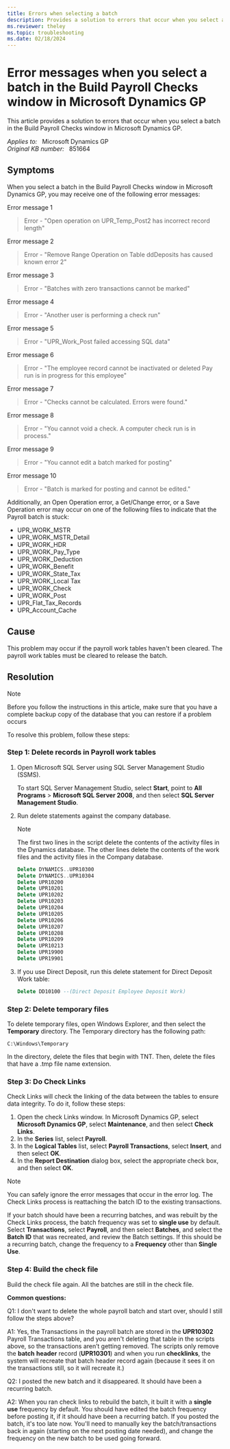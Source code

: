 ```yaml
---
title: Errors when selecting a batch
description: Provides a solution to errors that occur when you select a batch in the Build Payroll Checks window in Microsoft Dynamics GP.
ms.reviewer: theley
ms.topic: troubleshooting
ms.date: 02/18/2024
---
```

# Error messages when you select a batch in the Build Payroll Checks window in Microsoft Dynamics GP

This article provides a solution to errors that occur when you select a batch in the Build Payroll Checks window in Microsoft Dynamics GP.

_Applies to:_ &nbsp; Microsoft Dynamics GP  
_Original KB number:_ &nbsp; 851664

## Symptoms

When you select a batch in the Build Payroll Checks window in Microsoft Dynamics GP, you may receive one of the following error messages:

Error message 1
> Error - "Open operation on UPR_Temp_Post2 has incorrect record length"

Error message 2
> Error - "Remove Range Operation on Table ddDeposits has caused known error 2"

Error message 3
> Error - "Batches with zero transactions cannot be marked"

Error message 4
> Error - "Another user is performing a check run"

Error message 5
> Error - "UPR_Work_Post failed accessing SQL data"

Error message 6
> Error - "The employee record cannot be inactivated or deleted Pay run is in progress for this employee"

Error message 7
> Error - "Checks cannot be calculated. Errors were found."

Error message 8
> Error - "You cannot void a check. A computer check run is in process."

Error message 9
> Error - "You cannot edit a batch marked for posting"

Error message 10
> Error - "Batch is marked for posting and cannot be edited."

Additionally, an Open Operation error, a Get/Change error, or a Save Operation error may occur on one of the following files to indicate that the Payroll batch is stuck:

- UPR_WORK_MSTR
- UPR_WORK_MSTR_Detail
- UPR_WORK_HDR
- UPR_WORK_Pay_Type
- UPR_WORK_Deduction
- UPR_WORK_Benefit
- UPR_WORK_State_Tax
- UPR_WORK_Local Tax
- UPR_WORK_Check
- UPR_WORK_Post
- UPR_Flat_Tax_Records
- UPR_Account_Cache

## Cause

This problem may occur if the payroll work tables haven't been cleared. The payroll work tables must be cleared to release the batch.

## Resolution

> [!NOTE]
> Before you follow the instructions in this article, make sure that you have a complete backup copy of the database that you can restore if a problem occurs

To resolve this problem, follow these steps:

### Step 1: Delete records in Payroll work tables


1. Open Microsoft SQL Server using SQL Server Management Studio (SSMS).

   To start SQL Server Management Studio, select **Start**, point to **All Programs** > **Microsoft SQL Server 2008**, and then select **SQL Server Management Studio**.

2. Run delete statements against the company database.

    > [!NOTE]
    > The first two lines in the script delete the contents of the activity files in the Dynamics database. The other lines delete the contents of the work files and the activity files in the Company database.

    ```sql
    Delete DYNAMICS..UPR10300
    Delete DYNAMICS..UPR10304
    Delete UPR10200
    Delete UPR10201
    Delete UPR10202
    Delete UPR10203
    Delete UPR10204
    Delete UPR10205
    Delete UPR10206
    Delete UPR10207
    Delete UPR10208
    Delete UPR10209
    Delete UPR10213
    Delete UPR19900
    Delete UPR19901
    ```

3. If you use Direct Deposit, run this delete statement for Direct Deposit Work table:

    ```sql
    Delete DD10100 --(Direct Deposit Employee Deposit Work)
    ```

### Step 2: Delete temporary files

To delete temporary files, open Windows Explorer, and then select the **Temporary** directory. The Temporary directory has the following path:

`C:\Windows\Temporary`

In the directory, delete the files that begin with TNT. Then, delete the files that have a .tmp file name extension.

### Step 3: Do Check Links

Check Links will check the linking of the data between the tables to ensure data integrity. To do it, follow these steps:

1. Open the check Links window. In Microsoft Dynamics GP, select **Microsoft Dynamics GP**, select **Maintenance**, and then select **Check Links**.  
2. In the **Series** list, select **Payroll**.
3. In the **Logical Tables** list, select **Payroll Transactions**, select **Insert**, and then select **OK**.
4. In the **Report Destination** dialog box, select the appropriate check box, and then select **OK**.

> [!NOTE]
> You can safely ignore the error messages that occur in the error log. The Check Links process is reattaching the batch ID to the existing transactions.  
>
> If your batch should have been a recurring batches, and was rebuilt by the Check Links process, the batch frequency was set to **single use** by default. Select **Transactions**, select **Payroll**, and then select **Batches**, and select the **Batch ID** that was recreated, and review the Batch settings. If this should be a recurring batch, change the frequency to a **Frequency** other than **Single Use**.

### Step 4: Build the check file

Build the check file again. All the batches are still in the check file.

**Common questions:** 

Q1: I don't want to delete the whole payroll batch and start over, should I still follow the steps above?

A1: Yes, the Transactions in the payroll batch are stored in the **UPR10302** Payroll Transactions table, and you aren't deleting that table in the scripts above, so the transactions aren’t getting removed. The scripts only remove the **batch** **header** record (**UPR10301**) and when you run **checklinks**, the system will recreate that batch header record again (because it sees it on the transactions still, so it will recreate it.)

Q2: I posted the new batch and it disappeared. It should have been a recurring batch.

A2: When you ran check links to rebuild the batch, it built it with a **single use** frequency by default. You should have edited the batch frequency before posting it, if it should have been a recurring batch. If you posted the batch, it's too late now. You'll need to manually key the batch/transactions back in again (starting on the next posting date needed), and change the frequency on the new batch to be used going forward.
